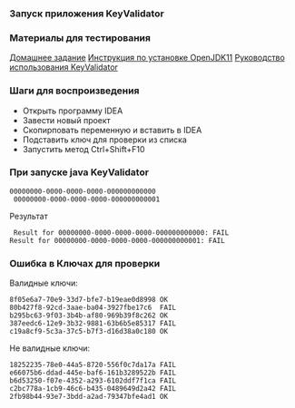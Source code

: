 ### Запуск приложения KeyValidator

### Материалы для тестирования
[Домашнее задание](https://github.com/netology-code/javaqa-homeworks/tree/master/intro)
[Инструкция по установке OpenJDK11](https://github.com/netology-code/javaqa-homeworks/blob/master/intro/openjdk11-manual.md)
[Руководство использования KeyValidator](https://github.com/netology-code/javaqa-homeworks/blob/master/intro/user-manual.md)
### Шаги для воспроизведения

- Открыть программу IDEA
- Завести новый проект
- Скопирповать переменную и вставить в IDEA
- Подставить ключ для проверки из списка
- Запустить метод Ctrl+Shift+F10

### При запуске java KeyValidator 
<pre><code>00000000-0000-0000-0000-000000000000
 00000000-0000-0000-0000-000000000001 </code></pre>
 Результат 
<pre><code> Result for 00000000-0000-0000-0000-000000000000: FAIL
Result for 00000000-0000-0000-0000-000000000001: FAIL </code></pre>

### Ошибка в Ключах для проверки
Валидные ключи:
<pre><code>8f05e6a7-70e9-33d7-bfe7-b19eae0d8998 ОК
80b427f8-92cd-3aae-ba04-3927fbe17c6  FAIL
b295bc63-9f03-3b4b-af80-969b39f8c262 OK
387eedc6-12e9-3b32-9881-63b6b5e85317 FAIL
c19a8cf9-5c3a-37c5-b7f3-d16d38a0c180 OK </code></pre>

Не валидные ключи:

<pre><code>18252235-78e0-44a5-8720-556f0c7da17a FAIL
e66075b6-ddad-445e-baf6-161b3289522b FAIL
b6d53250-f07e-4352-a293-6102ddf7f1ca FAIL
c2bc778a-1cb9-46c6-b435-0489649d2a42 FAIL
2fb98b44-93e7-3bdd-a2ad-79347bfe4ad1 OK </code></pre>